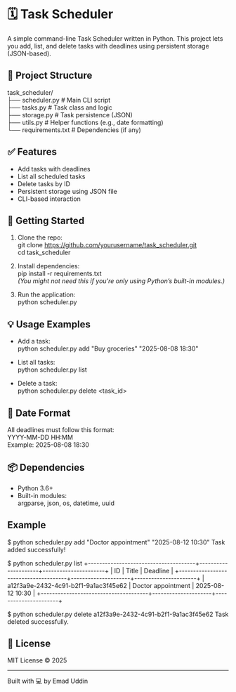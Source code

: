 # 🗓️ Task Scheduler

A simple command-line Task Scheduler written in Python. This project lets you add, list, and delete tasks with deadlines using persistent storage (JSON-based).

## 📂 Project Structure

task_scheduler/  
├── scheduler.py        # Main CLI script  
├── tasks.py            # Task class and logic  
├── storage.py          # Task persistence (JSON)  
├── utils.py            # Helper functions (e.g., date formatting)  
└── requirements.txt    # Dependencies (if any)

## ✅ Features

- Add tasks with deadlines  
- List all scheduled tasks  
- Delete tasks by ID  
- Persistent storage using JSON file  
- CLI-based interaction

## 🚀 Getting Started

1. Clone the repo:  
   git clone https://github.com/yourusername/task_scheduler.git  
   cd task_scheduler

2. Install dependencies:  
   pip install -r requirements.txt  
   *(You might not need this if you're only using Python’s built-in modules.)*

3. Run the application:  
   python scheduler.py

## 💡 Usage Examples

- Add a task:  
  python scheduler.py add "Buy groceries" "2025-08-08 18:30"

- List all tasks:  
  python scheduler.py list

- Delete a task:  
  python scheduler.py delete <task_id>

## 📌 Date Format

All deadlines must follow this format:  
YYYY-MM-DD HH:MM  
Example: 2025-08-08 18:30

## 📦 Dependencies

- Python 3.6+  
- Built-in modules:  
  argparse, json, os, datetime, uuid


## Example

$ python scheduler.py add "Doctor appointment" "2025-08-12 10:30"
Task added successfully!

$ python scheduler.py list
+--------------------------------------+---------------------+----------------------+
| ID                                   | Title               | Deadline             |
+--------------------------------------+---------------------+----------------------+
| a12f3a9e-2432-4c91-b2f1-9a1ac3f45e62 | Doctor appointment  | 2025-08-12 10:30     |
+--------------------------------------+---------------------+----------------------+

$ python scheduler.py delete a12f3a9e-2432-4c91-b2f1-9a1ac3f45e62
Task deleted successfully.

## 📄 License

MIT License © 2025

---

Built with 💻 by Emad Uddin
